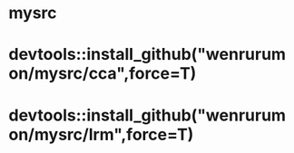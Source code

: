 # mysrc

# devtools::install_github("wenrurumon/mysrc/cca",force=T)
# devtools::install_github("wenrurumon/mysrc/lrm",force=T)
